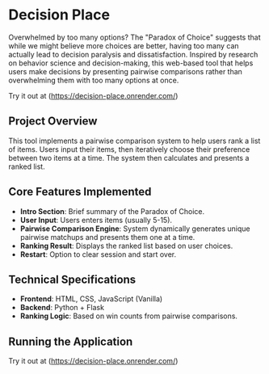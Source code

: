 # Decision Place

Overwhelmed by too many options? The "Paradox of Choice" suggests that while we might believe more choices are better, having too many can actually lead to decision paralysis and dissatisfaction. Inspired by research on behavior science and decision-making, this web-based tool that helps users make decisions by presenting pairwise comparisons rather than overwhelming them with too many options at once.

Try it out at (https://decision-place.onrender.com/)

## Project Overview

This tool implements a pairwise comparison system to help users rank a list of items. Users input their items, then iteratively choose their preference between two items at a time. The system then calculates and presents a ranked list.

## Core Features Implemented

* **Intro Section**: Brief summary of the Paradox of Choice.
* **User Input**: Users enters items (usually 5-15).
* **Pairwise Comparison Engine**: System dynamically generates unique pairwise matchups and presents them one at a time.
* **Ranking Result**: Displays the ranked list based on user choices.
* **Restart**: Option to clear session and start over.

## Technical Specifications

* **Frontend**: HTML, CSS, JavaScript (Vanilla)
* **Backend**: Python + Flask
* **Ranking Logic**: Based on win counts from pairwise comparisons.

## Running the Application

Try it out at (https://decision-place.onrender.com/)
